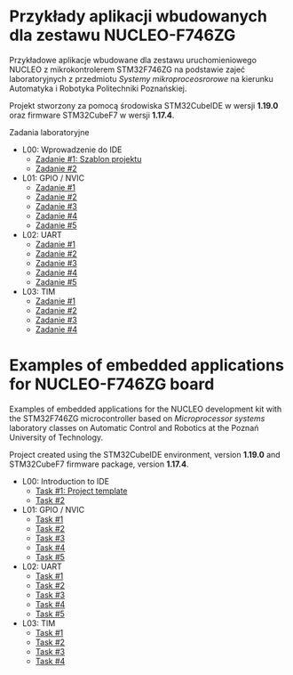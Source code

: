 # Przykłady aplikacji wbudowanych dla zestawu NUCLEO-F746ZG

Przykładowe aplikacje wbudowane dla zestawu uruchomieniowego NUCLEO z mikrokontrolerem STM32F746ZG na podstawie zajeć laboratoryjnych z przedmiotu *Systemy mikroproceosrorowe* na kierunku Automatyka i Robotyka Politechniki Poznańskiej.

Projekt stworzony za pomocą środowiska STM32CubeIDE w wersji **1.19.0** oraz firmware STM32CubeF7 w wersji **1.17.4**.

Zadania laboratoryjne
- L00: Wprowadzenie do IDE
  - [Zadanie #1: Szablon projektu](https://github.com/adrianwojcikpp/NUCLEO-F746ZG-Examples-ver-2025-26/tree/462886fada69df4fbc8d2661fbe2b203d966a958/L00_Example)
  - [Zadanie #2](https://github.com/adrianwojcikpp/NUCLEO-F746ZG-Examples-ver-2025-26/tree/59cae65e72af171dce676ab8bef43f9ab99643d7/L00_Example)
- L01: GPIO / NVIC
  - [Zadanie #1](https://github.com/adrianwojcikpp/NUCLEO-F746ZG-Examples-ver-2025-26/tree/df037214486f5385f5d25bf9b436dc737f74c958/L02_Example) 
  - [Zadanie #2](https://github.com/adrianwojcikpp/NUCLEO-F746ZG-Examples-ver-2025-26/tree/7c2437f82ca7018f801367fa5e8a02e482cfb126/L01_Example)
  - [Zadanie #3](https://github.com/adrianwojcikpp/NUCLEO-F746ZG-Examples-ver-2025-26/tree/ed1a6a03511bba850077f9911eb5dfde0e9a72bb/L01_Example)
  - [Zadanie #4](https://github.com/adrianwojcikpp/NUCLEO-F746ZG-Examples-ver-2025-26/tree/ff5b1e759b604fb26844ec616a9161b984d82458/L01_Example)
  - [Zadanie #5](https://github.com/adrianwojcikpp/NUCLEO-F746ZG-Examples-ver-2025-26/tree/4d44f6c2e5c213540e32b33e325f7371aa30368e/L01_Example)
- L02: UART
  - [Zadanie #1](https://github.com/adrianwojcikpp/NUCLEO-F746ZG-Examples-ver-2025-26/tree/df037214486f5385f5d25bf9b436dc737f74c958/L02_Example)
  - [Zadanie #2](https://github.com/adrianwojcikpp/NUCLEO-F746ZG-Examples-ver-2025-26/tree/8f78a4e24eb993024182512d4a0fac5158aa0a7b/L02_Example)
  - [Zadanie #3](https://github.com/adrianwojcikpp/NUCLEO-F746ZG-Examples-ver-2025-26/tree/87d6c67db8d3376f41d311e3c43df2e891d03757/L02_Example)
  - [Zadanie #4](https://github.com/adrianwojcikpp/NUCLEO-F746ZG-Examples-ver-2025-26/tree/5ee7e38e7b77890d05c63c02f1c285618658ad01/L02_Example)
  - [Zadanie #5](https://github.com/adrianwojcikpp/NUCLEO-F746ZG-Examples-ver-2025-26/tree/433fb7a2d0c18e8fc49b7e6dc0d63b060ee085fe/L02_Example)
- L03: TIM
  - [Zadanie #1](https://github.com/adrianwojcikpp/NUCLEO-F746ZG-Examples-ver-2025-26/tree/103fe004566c4d2a4fa76c7cce00b01a7d556f5b/L03_Example)
  - [Zadanie #2](https://github.com/adrianwojcikpp/NUCLEO-F746ZG-Examples-ver-2025-26/tree/6817f998e98c9edb75be4c5f01b82e7dbe6e0d14/L03_Example)
  - [Zadanie #3](https://github.com/adrianwojcikpp/NUCLEO-F746ZG-Examples-ver-2025-26/tree/daa4e1f60f07474d721dcd13dc4f142bc7b6a511/L03_Example)
  - [Zadanie #4](https://github.com/adrianwojcikpp/NUCLEO-F746ZG-Examples-ver-2025-26/tree/a46a16b21d17ebf6ef9f2370ef28092a7d8148c2/L03_Example)

# Examples of embedded applications for NUCLEO-F746ZG board

Examples of embedded applications for the NUCLEO development kit with the STM32F746ZG microcontroller based on *Microprocessor systems* laboratory classes on Automatic Control and Robotics at the Poznań University of Technology.

Project created using the STM32CubeIDE environment, version **1.19.0** and STM32CubeF7 firmware package, version **1.17.4**.

- L00: Introduction to IDE
  - [Task #1: Project template](https://github.com/adrianwojcikpp/NUCLEO-F746ZG-Examples-ver-2025-26/tree/462886fada69df4fbc8d2661fbe2b203d966a958/L00_Example)
  - [Task #2](https://github.com/adrianwojcikpp/NUCLEO-F746ZG-Examples-ver-2025-26/tree/59cae65e72af171dce676ab8bef43f9ab99643d7/L00_Example)
- L01: GPIO / NVIC
  - [Task #1](https://github.com/adrianwojcikpp/NUCLEO-F746ZG-Examples-ver-2025-26/tree/c9d180895f43fb4788aa38d7c605e8e43994af62/L01_Example) 
  - [Task #2](https://github.com/adrianwojcikpp/NUCLEO-F746ZG-Examples-ver-2025-26/tree/7c2437f82ca7018f801367fa5e8a02e482cfb126/L01_Example)
  - [Task #3](https://github.com/adrianwojcikpp/NUCLEO-F746ZG-Examples-ver-2025-26/tree/ed1a6a03511bba850077f9911eb5dfde0e9a72bb/L01_Example)
  - [Task #4](https://github.com/adrianwojcikpp/NUCLEO-F746ZG-Examples-ver-2025-26/tree/ff5b1e759b604fb26844ec616a9161b984d82458/L01_Example)
  - [Task #5](https://github.com/adrianwojcikpp/NUCLEO-F746ZG-Examples-ver-2025-26/tree/4d44f6c2e5c213540e32b33e325f7371aa30368e/L01_Example)
- L02: UART
  - [Task #1](https://github.com/adrianwojcikpp/NUCLEO-F746ZG-Examples-ver-2025-26/tree/df037214486f5385f5d25bf9b436dc737f74c958/L02_Example)
  - [Task #2](https://github.com/adrianwojcikpp/NUCLEO-F746ZG-Examples-ver-2025-26/tree/8f78a4e24eb993024182512d4a0fac5158aa0a7b/L02_Example)
  - [Task #3](https://github.com/adrianwojcikpp/NUCLEO-F746ZG-Examples-ver-2025-26/tree/87d6c67db8d3376f41d311e3c43df2e891d03757/L02_Example)
  - [Task #4](https://github.com/adrianwojcikpp/NUCLEO-F746ZG-Examples-ver-2025-26/tree/5ee7e38e7b77890d05c63c02f1c285618658ad01/L02_Example)
  - [Task #5](https://github.com/adrianwojcikpp/NUCLEO-F746ZG-Examples-ver-2025-26/tree/433fb7a2d0c18e8fc49b7e6dc0d63b060ee085fe/L02_Example)
- L03: TIM
  - [Task #1](https://github.com/adrianwojcikpp/NUCLEO-F746ZG-Examples-ver-2025-26/tree/103fe004566c4d2a4fa76c7cce00b01a7d556f5b/L03_Example)
  - [Task #2](https://github.com/adrianwojcikpp/NUCLEO-F746ZG-Examples-ver-2025-26/tree/6817f998e98c9edb75be4c5f01b82e7dbe6e0d14/L03_Example)
  - [Task #3](https://github.com/adrianwojcikpp/NUCLEO-F746ZG-Examples-ver-2025-26/tree/daa4e1f60f07474d721dcd13dc4f142bc7b6a511/L03_Example)
  - [Task #4](https://github.com/adrianwojcikpp/NUCLEO-F746ZG-Examples-ver-2025-26/tree/a46a16b21d17ebf6ef9f2370ef28092a7d8148c2/L03_Example)
